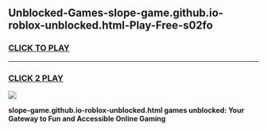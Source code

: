 
## Unblocked-Games-slope-game.github.io-roblox-unblocked.html-Play-Free-s02fo
<h3>
<a href="https://premium76.site?title=slope-game.github.io-roblox-unblocked.html&ref=18A1">CLICK TO PLAY</a></h3>
<hr>

<h3>
<a href="https://premium76.site?title=slope-game.github.io-roblox-unblocked.html&ref=18A1">CLICK 2 PLAY</a>
  
</h3>

<a href="https://premium76.site?title=slope-game.github.io-roblox-unblocked.html&ref=18A1"><img src="https://clearcache.store/games.png"></a>


**slope-game.github.io-roblox-unblocked.html games unblocked: Your Gateway to Fun and Accessible Online Gaming**
